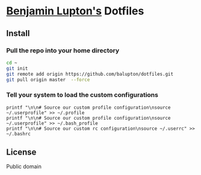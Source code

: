# [Benjamin Lupton's](http://balupton.com) Dotfiles

## Install

### Pull the repo into your home directory

``` bash
cd ~
git init
git remote add origin https://github.com/balupton/dotfiles.git
git pull origin master  --force
```

### Tell your system to load the custom configurations

```
printf "\n\n# Source our custom profile configuration\nsource ~/.userprofile" >> ~/.profile
printf "\n\n# Source our custom profile configuration\nsource ~/.userprofile" >> ~/.bash_profile
printf "\n\n# Source our custom rc configuration\nsource ~/.userrc" >> ~/.bashrc
```


## License

Public domain
